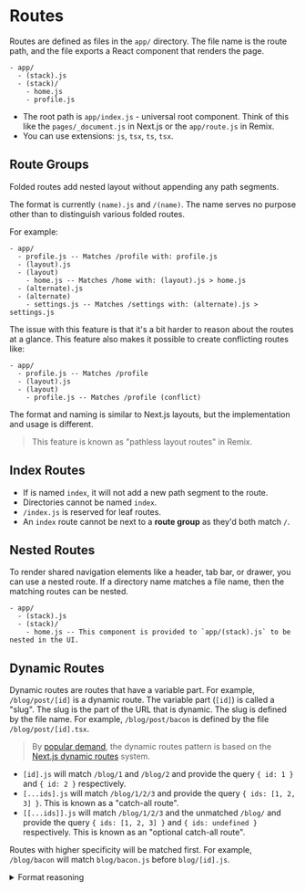 # Routes

Routes are defined as files in the `app/` directory. The file name is the route path, and the file exports a React component that renders the page.

```
- app/
  - (stack).js
  - (stack)/
    - home.js
    - profile.js
```

- The root path is `app/index.js` - universal root component. Think of this like the `pages/_document.js` in Next.js or the `app/route.js` in Remix.
- You can use extensions: `js`, `tsx`, `ts`, `tsx`.
<!-- - Platform extensions like `.ios.js` or `.native.ts` are not supported in the `app/` directory. -->

## Route Groups

Folded routes add nested layout without appending any path segments.

The format is currently `(name).js` and `/(name)`. The name serves no purpose other than to distinguish various folded routes.

For example:

```
- app/
  - profile.js -- Matches /profile with: profile.js
  - (layout).js
  - (layout)
    - home.js -- Matches /home with: (layout).js > home.js
  - (alternate).js
  - (alternate)
    - settings.js -- Matches /settings with: (alternate).js > settings.js
```

The issue with this feature is that it's a bit harder to reason about the routes at a glance. This feature also makes it possible to create conflicting routes like:

```
- app/
  - profile.js -- Matches /profile
  - (layout).js
  - (layout)
    - profile.js -- Matches /profile (conflict)
```

The format and naming is similar to Next.js layouts, but the implementation and usage is different.

> This feature is known as "pathless layout routes" in Remix.

## Index Routes

- If is named `index`, it will not add a new path segment to the route.
- Directories cannot be named `index`.
- `/index.js` is reserved for leaf routes.
- An `index` route cannot be next to a **route group** as they'd both match `/`.

## Nested Routes

To render shared navigation elements like a header, tab bar, or drawer, you can use a nested route. If a directory name matches a file name, then the matching routes can be nested.

```
- app/
  - (stack).js
  - (stack)/
    - home.js -- This component is provided to `app/(stack).js` to be nested in the UI.
```

## Dynamic Routes

Dynamic routes are routes that have a variable part. For example, `/blog/post/[id]` is a dynamic route. The variable part (`[id]`) is called a "slug". The slug is the part of the URL that is dynamic. The slug is defined by the file name. For example, `/blog/post/bacon` is defined by the file `/blog/post/[id].tsx`.

> By [popular demand](https://twitter.com/Baconbrix/status/1567538444246589441), the dynamic routes pattern is based on the [Next.js dynamic routes](https://nextjs.org/docs/routing/dynamic-routes) system.

- `[id].js` will match `/blog/1` and `/blog/2` and provide the query `{ id: 1 }` and `{ id: 2 }` respectively.
- `[...ids].js` will match `/blog/1/2/3` and provide the query `{ ids: [1, 2, 3] }`. This is known as a "catch-all route".
- `[[...ids]].js` will match `/blog/1/2/3` and the unmatched `/blog/` and provide the query `{ ids: [1, 2, 3] }` and `{ ids: undefined }` respectively. This is known as an "optional catch-all route".

Routes with higher specificity will be matched first. For example, `/blog/bacon` will match `blog/bacon.js` before `blog/[id].js`.

<details>
  <summary>Format reasoning</summary>

There are a couple different ways to implement dynamic routes, here are some existing formats:

| Format              | Framework        |
| ------------------- | ---------------- |
| `/blog/[id].js`     | Next.js          |
| `/blog/[id].svelte` | SvelteKit        |
| `/blog/$id.js`      | Remix            |
| `/blog/:id.js`      | React Navigation |

> The React Navigation version is an implementation detail and not used for the route name.

Due to my indifference, I had a [Twitter poll](https://twitter.com/Baconbrix/status/1567538444246589441) to decide on the format. The winner was `/blog/[id].js`. The runner-up was a made up format `*.js`, and last was the Remix style.

**Related**

- [Redwood cells](https://redwoodjs.com/docs/cells)
- [Remix](https://remix.run/docs/en/v1/routing/file-system-routing)
- [`react-router`](https://reactrouter.com/web/guides/quick-start)
- [Next.js layouts RFC, pt. 1](https://nextjs.org/blog/layouts-rfc)

</details>

